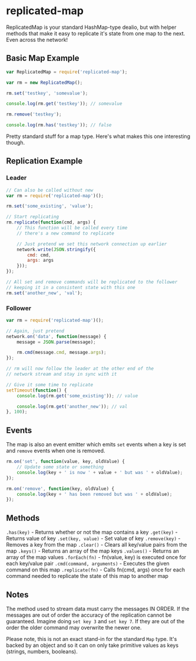 # replicated-map

ReplicatedMap is your standard HashMap-type dealio, but with helper methods that make it easy to replicate it's state from one map to the next. Even across the network!


## Basic Map Example

```javascript
var ReplicatedMap = require('replicated-map');

var rm = new ReplicatedMap();

rm.set('testkey', 'somevalue');

console.log(rm.get('testkey')); // somevalue

rm.remove('testkey');

console.log(rm.has('testkey')); // false
```

Pretty standard stuff for a map type. Here's what makes this one interesting though.


## Replication Example

### Leader

```javascript
// Can also be called without new
var rm = require('replicated-map')();

rm.set('some_existing', 'value');

// Start replicating
rm.replicate(function(cmd, args) {
	// This function will be called every time
	// there's a new command to replicate

	// Just pretend we set this network connection up earlier
	network.write(JSON.stringify({
		cmd: cmd,
		args: args
	}));
});

// All set and remove commands will be replicated to the follower
// keeping it in a consistent state with this one
rm.set('another_new', 'val');
```

### Follower

```javascript
var rm = require('replicated-map')();

// Again, just pretend
network.on('data', function(message) {
	message = JSON.parse(message);

	rm.cmd(message.cmd, message.args);
});

// rm will now follow the leader at the other end of the
// network stream and stay in sync with it

// Give it some time to replicate
setTimeout(function() {
	console.log(rm.get('some_existing')); // value

	console.log(rm.get('another_new')); // val
}, 100);
```


## Events

The map is also an event emitter which emits `set` events when a key is set and `remove` events when one is removed.

```javascript
rm.on('set', function(value, key, oldValue) {
	// Update some state or something
	console.log(key + ' is now ' + value + ' but was ' + oldValue);
});

rm.on('remove', function(key, oldValue) {
	console.log(key + ' has been removed but was ' + oldValue);
});
```

## Methods

`.has(key)` - Returns whether or not the map contains a key
`.get(key)` - Returns value of key
`.set(key, value)` - Set value of key
`.remove(key)` - Removes a key from the map
`.clear()` - Clears all key/value pairs from the map
`.keys()` - Returns an array of the map keys
`.values()` - Returns an array of the map values
`.forEach(fn)` - fn(value, key) is executed once for each key/value pair
`.cmd(command, arguments)` - Executes the given command on this map
`.replicate(fn)` - Calls fn(cmd, args) once for each command needed to replicate the state of this map to another map



## Notes

The method used to stream data must carry the messages IN ORDER. If the messages are out of order the accuracy of the replication cannot be guaranteed. Imagine doing `set key 3` and `set key 7`. If they are out of the order the older command may overwrite the newer one.

Please note, this is not an exact stand-in for the standard `Map` type. It's backed by an object and so it can on only take primitive values as keys (strings, numbers, booleans).
